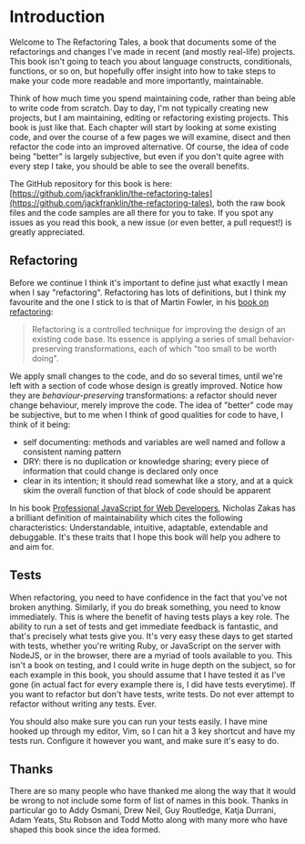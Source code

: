 # Introduction

Welcome to The Refactoring Tales, a book that documents some of the refactorings and changes I've made in recent (and mostly real-life) projects. This book isn't going to teach you about language constructs, conditionals, functions, or so on, but hopefully offer insight into how to take steps to make your code more readable and more importantly, maintainable.

Think of how much time you spend maintaining code, rather than being able to write code from scratch. Day to day, I'm not typically creating new projects, but I am maintaining, editing or refactoring existing projects. This book is just like that. Each chapter will start by looking at some existing code, and over the course of a few pages we will examine, disect and then refactor the code into an improved alternative. Of course, the idea of code being "better" is largely subjective, but even if you don't quite agree with every step I take, you should be able to see the overall benefits.

The GitHub repository for this book is here: [https://github.com/jackfranklin/the-refactoring-tales](https://github.com/jackfranklin/the-refactoring-tales), both the raw book files and the code samples are all there for you to take. If you spot any issues as you read this book, a new issue (or even better, a pull request!) is greatly appreciated.

## Refactoring

Before we continue I think it's important to define just what exactly I mean when I say "refactoring". Refactoring has lots of definitions, but I think my favourite and the one I stick to is that of Martin Fowler, in his [book on refactoring](http://martinfowler.com/books/refactoring.html):

> Refactoring is a controlled technique for improving the design of an existing code base. Its essence is applying a series of small behavior-preserving transformations, each of which "too small to be worth doing". 

We apply small changes to the code, and do so several times, until we're left with a section of code whose design is greatly improved. Notice how they are _behaviour-preserving_ transformations: a refactor should never change behaviour, merely improve the code. The idea of "better" code may be subjective, but to me when I think of good qualities for code to have, I think of it being:

- self documenting: methods and variables are well named and follow a consistent naming pattern
- DRY: there is no duplication or knowledge sharing; every piece of information that could change is declared only once
- clear in its intention; it should read somewhat like a story, and at a quick skim the overall function of that block of code should be apparent

In his book [Professional JavaScript for Web Developers](http://www.wrox.com/WileyCDA/WroxTitle/productCd-0764579088.html), Nicholas Zakas has a brilliant definition of maintainability which cites the following characteristics: Understandable, intuitive, adaptable, extendable and debuggable. It's these traits that I hope this book will help you adhere to and aim for.

## Tests

When refactoring, you need to have confidence in the fact that you've not broken anything. Similarly, if you do break something, you need to know immediately. This is where the benefit of having tests plays a key role. The ability to run a set of tests and get immediate feedback is fantastic, and that's precisely what tests give you. It's very easy these days to get started with tests, whether you're writing Ruby, or JavaScript on the server with NodeJS, or in the browser, there are a myriad of tools available to you. This isn't a book on testing, and I could write in huge depth on the subject, so for each example in this book, you should assume that I have tested it as I've gone (in actual fact for every example there is, I did have tests everytime). If you want to refactor but don't have tests, write tests. Do not ever attempt to refactor without writing any tests. Ever.

You should also make sure you can run your tests easily. I have mine hooked up through my editor, Vim, so I can hit a 3 key shortcut and have my tests run. Configure it however you want, and make sure it's easy to do.

## Thanks

There are so many people who have thanked me along the way that it would be wrong to not include some form of list of names in this book. Thanks in particular go to Addy Osmani, Drew Neil, Guy Routledge, Katja Durrani, Adam Yeats, Stu Robson and Todd Motto along with many more who have shaped this book since the idea formed.

